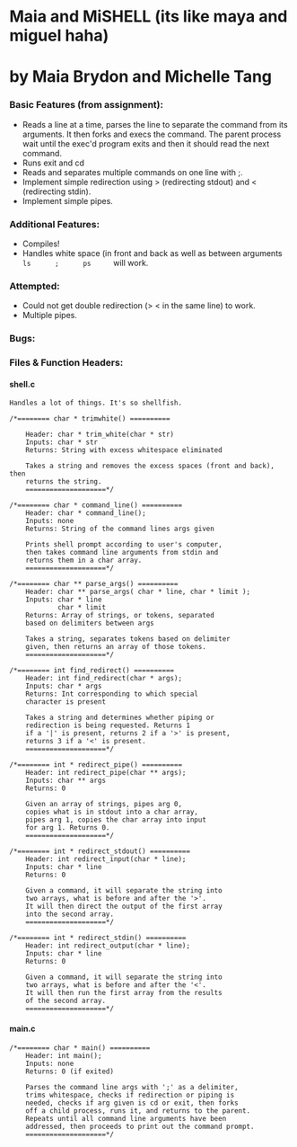 # Maia and MiSHELL (its like maya and miguel haha)
# by Maia Brydon and Michelle Tang 

### Basic Features (from assignment):
* Reads a line at a time, parses the line to separate the command from its arguments. It then forks and execs the command. The parent process wait until the exec'd program exits and then it should read the next command.
* Runs exit and cd 
* Reads and separates multiple commands on one line with ;. 
* Implement simple redirection using > (redirecting stdout) and < (redirecting stdin).
* Implement simple pipes. 

### Additional Features:
* Compiles!
* Handles white space (in front and back as well as between arguments ```       ls      ;      ps      ``` will work.

### Attempted:
* Could not get double redirection (> < in the same line) to work.
* Multiple pipes. 

### Bugs:

### Files & Function Headers:

#### shell.c
	Handles a lot of things. It's so shellfish. 
	
	/*======== char * trimwhite() ==========
	
        Header: char * trim_white(char * str)
        Inputs: char * str
        Returns: String with excess whitespace eliminated

        Takes a string and removes the excess spaces (front and back), then
        returns the string.
        ====================*/
	
	/*======== char * command_line() ==========
        Header: char * command_line();
        Inputs: none
        Returns: String of the command lines args given

        Prints shell prompt according to user's computer,
        then takes command line arguments from stdin and
        returns them in a char array.
        ====================*/
	
	/*======== char ** parse_args() ==========
        Header: char ** parse_args( char * line, char * limit );
        Inputs: char * line
                char * limit
        Returns: Array of strings, or tokens, separated
        based on delimiters between args

        Takes a string, separates tokens based on delimiter
        given, then returns an array of those tokens.
        ====================*/
	
	/*======== int find_redirect() ==========
        Header: int find_redirect(char * args);
        Inputs: char * args
        Returns: Int corresponding to which special
        character is present

        Takes a string and determines whether piping or
        redirection is being requested. Returns 1
        if a '|' is present, returns 2 if a '>' is present,
        returns 3 if a '<' is present.
        ====================*/
	
	/*======== int * redirect_pipe() ==========
        Header: int redirect_pipe(char ** args);
        Inputs: char ** args
        Returns: 0

        Given an array of strings, pipes arg 0,
        copies what is in stdout into a char array,
        pipes arg 1, copies the char array into input
        for arg 1. Returns 0.
        ====================*/
	
	/*======== int * redirect_stdout() ==========
        Header: int redirect_input(char * line);
        Inputs: char * line
        Returns: 0

        Given a command, it will separate the string into
        two arrays, what is before and after the '>'. 
        It will then direct the output of the first array
        into the second array.
        ====================*/
	
	/*======== int * redirect_stdin() ==========
        Header: int redirect_output(char * line);
        Inputs: char * line
        Returns: 0

        Given a command, it will separate the string into
        two arrays, what is before and after the '<'. 
        It will then run the first array from the results 
        of the second array.
        ====================*/
	
#### main.c

	/*======== char * main() ==========
        Header: int main();
        Inputs: none
        Returns: 0 (if exited)

        Parses the command line args with ';' as a delimiter,
        trims whitespace, checks if redirection or piping is
        needed, checks if arg given is cd or exit, then forks
        off a child process, runs it, and returns to the parent.
        Repeats until all command line arguments have been
        addressed, then proceeds to print out the command prompt.
        ====================*/
